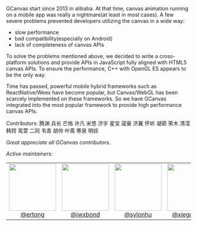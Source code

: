 GCanvas start since 2013 in alibaba. At that time, canvas animation running on a mobile app was really a nightmare(at least in most cases). A few severe problems prevented developers utilizing the canvas in a wide way:
- slow performance
- bad compatibility(especially on Android)
- lack of completeness of canvas APIs

To solve the problems mentioned above, we decided to write a cross-platform solutions and provide APIs in JavaScript fully aligned with HTML5 canvas APIs. To ensure the performance, C++ with OpenGL ES appears to be the only way.

Time has passed, powerful mobile hybrid frameworks such as ReactNative/Weex have become popular, but Canvas/WebGL has been scarcely implemented on these frameworks. So we have GCanvas integrated into the most popular framework to provide high performance canvas APIs.

Contributors:
腾渊 兵长 芒格 许凡 米悠 济宇 星宝 宬豪 济翼 怀听 凝砺 荣木 清滢 韩锷 鸾萱 二同 韦青 胡帅 叶斋 寒泉 明综 [<I want my name appears here>]()

Great appreciate all GCanvas contributors.

Active maintainers:
<table>
  <tbody>
    <tr>
      <td align="center" valign="top">
        <img width="128" height="128" src="https://avatars3.githubusercontent.com/u/1937795?s=400&u=7814600b27a1270921892f44588f22754fa297d0&v=4">
        <br>
        <a href="https://github.com/fREEDtICE">@ertong</a>
      </td>
      <td align="center" valign="top">
        <img width="128" height="128" src="https://avatars0.githubusercontent.com/u/1164433?s=460&v=4">
        <br>
        <a href="https://github.com/jwxbond">@jwxbond</a>
      </td>
      <td align="center" valign="top">
        <img width="128" height="128" src="https://avatars0.githubusercontent.com/u/10558069?s=460&v=4">
        <br>
        <a href="https://github.com/sylonhu">@sylonhu</a>
      </td>
      <td align="center" valign="top">
        <img width="128" height="128" src="https://avatars1.githubusercontent.com/u/2938447?s=400&v=4">
        <br>
        <a href="https://github.com/xieguanglei">@xieguanglei</a>
      </td>
      <td align="center" valign="top">
        <img width="128" height="128" src="https://avatars2.githubusercontent.com/u/726566?s=400&v=4">
        <br>
        <a href="https://github.com/wintercn">@wintercn</a>
      </td>
     </tr>
  </tbody>
</table>
